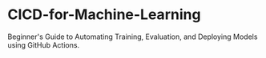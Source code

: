 # CICD-for-Machine-Learning
Beginner's Guide to Automating Training, Evaluation, and Deploying Models using GitHub Actions.
